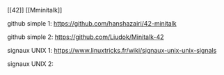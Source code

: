 [[42]] [[Mminitalk]]

github simple 1: https://github.com/hanshazairi/42-minitalk

github simple 2: https://github.com/Liudok/Minitalk-42

signaux UNIX 1: https://www.linuxtricks.fr/wiki/signaux-unix-unix-signals

signaux UNIX 2: 

